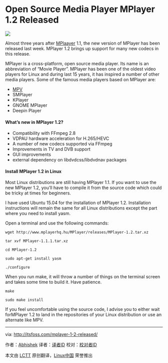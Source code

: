 Open Source Media Player MPlayer 1.2 Released
================================================================================
![](http://itsfoss.itsfoss.netdna-cdn.com/wp-content/uploads/2015/10/MPlayer-1.2.jpg)

Almost three years after [MPlaayer][1] 1.1, the new version of MPlayer has been released last week. MPlayer 1.2 brings up support for many new codecs in this release.

MPlayer is a cross-platform, open source media player. Its name is an abbreviation of “Movie Player”. MPlayer has been one of the oldest video players for Linux and during last 15 years, it has inspired a number of other media players. Some of the famous media players based on MPlayer are:

- [MPV][2]
- SMPlayer
- KPlayer
- GNOME MPlayer
- Deepin Player

#### What’s new in MPlayer 1.2? ####

- Compatibility with FFmpeg 2.8
- VDPAU hardware acceleration for H.265/HEVC
- A number of new codecs supported via FFmpeg
- Improvements in TV and DVB support
- GUI improvements
- external dependency on libdvdcss/libdvdnav packages

#### Install MPlayer 1.2 in Linux ####

Most Linux distributions are still having MPlayer 1.1. If you want to use the new MPlayer 1.2, you’ll have to compile it from the source code which could be tricky at times for beginners.

I have used Ubuntu 15.04 for the installation of MPlayer 1.2. Installation instructions will remain the same for all Linux distributions except the part where you need to install yasm.

Open a terminal and use the following commands:

    wget http://www.mplayerhq.hu/MPlayer/releases/MPlayer-1.2.tar.xz
    
    tar xvf MPlayer-1.1.1.tar.xz
    
    cd MPlayer-1.2
    
    sudo apt-get install yasm
    
    ./configure

When you run make, it will throw a number of things on the terminal screen and takes some time to build it. Have patience.

    make
    
    sudo make install

If you feel uncomfortable using the source code, I advise you to either wait forMPlayer 1.2 to land in the repositories of your Linux distribution or use an alternate like MPV.

--------------------------------------------------------------------------------

via: http://itsfoss.com/mplayer-1-2-released/

作者：[Abhishek][a]
译者：[译者ID](https://github.com/译者ID)
校对：[校对者ID](https://github.com/校对者ID)

本文由 [LCTT](https://github.com/LCTT/TranslateProject) 原创翻译，[Linux中国](http://linux.cn/) 荣誉推出

[a]:http://itsfoss.com/author/abhishek/
[1]:https://www.mplayerhq.hu/
[2]:http://mpv.io/